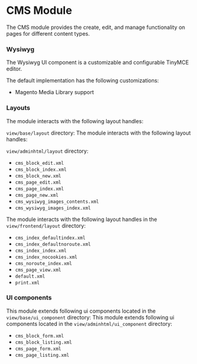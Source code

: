 # CMS Module

The CMS module provides the create, edit, and manage functionality on pages for different content types.

### Wysiwyg

The Wysiwyg UI component is a customizable and configurable TinyMCE editor.

The default implementation has the following customizations:

* Magento Media Library support

### Layouts

The module interacts with the following layout handles:

`view/base/layout` directory:
The module interacts with the following layout handles:

`view/adminhtml/layout` directory:

 * `cms_block_edit.xml`
 * `cms_block_index.xml`
 * `cms_block_new.xml`
 * `cms_page_edit.xml`
 * `cms_page_index.xml`
 * `cms_page_new.xml`
 * `cms_wysiwyg_images_contents.xml`
 * `cms_wysiwyg_images_index.xml`

The module interacts with the following layout handles in the `view/frontend/layout` directory:

 * `cms_index_defaultindex.xml`
 * `cms_index_defaultnoroute.xml`
 * `cms_index_index.xml`
 * `cms_index_nocookies.xml`
 * `cms_noroute_index.xml`
 * `cms_page_view.xml`
 * `default.xml`
 * `print.xml`

### UI components

This module extends following ui components located in the `view/base/ui_component` directory:
This module extends following ui components located in the `view/adminhtml/ui_component` directory:

 * `cms_block_form.xml`
 * `cms_block_listing.xml`
 * `cms_page_form.xml`
 * `cms_page_listing.xml`
